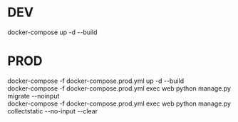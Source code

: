 # DEV
docker-compose up -d --build

# PROD
docker-compose -f docker-compose.prod.yml up -d --build <br>
docker-compose -f docker-compose.prod.yml exec web python manage.py migrate --noinput <br>
docker-compose -f docker-compose.prod.yml exec web python manage.py collectstatic --no-input --clear <br>


